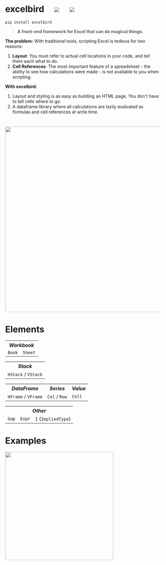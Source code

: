 <h1> excelbird &nbsp;&nbsp;&nbsp; <a href="https://pypi.org/project/excelbird/" alt="Version"> <img src="https://img.shields.io/pypi/v/excelbird.svg" /></a> &nbsp;&nbsp;&nbsp; <a href="https://github.com/ryayoung/excelbird/actions"> <img src="https://github.com/ryayoung/excelbird/actions/workflows/tests.yaml/badge.svg"/> </a> </h1>

```text
pip install excelbird
```

> **A front-end framework for Excel that can do magical things.**

**The problem:** With traditional tools, scripting Excel is tedious for two reasons:
1. **Layout**: You must refer to actual cell locations in your code, and tell them each what to do.
2. **Cell References**: The most important feature of a spreadsheet - the ability to see how calculations were made - is not available to you when scripting.

**With excelbird:**
1. Layout and styling is as easy as building an HTML page. You don't have to tell cells where to go.
2. A dataframe library where all calculations are lazily evaluated as formulas and cell references at write time.

#

<img src="https://i.imgur.com/We95Soe.png" width="600">

# Elements

<table>
    <th colspan=2><i>Workbook</i></th>
    <tr>
    <td><code>Book</code></td>
    <td><code>Sheet</code></td>
    </tr>
</table>

<table>
    <th colspan=2><i>Stack</i></th>
    <tr>
    <td><code>HStack</code> / <code>VStack</code></td>
    <!-- <td><code>HStack</code></td> -->
    </tr>
</table>

<table>
    <tr>
    <th><i>DataFrame</i></th>
    <th><i>Series</i></th>
    <th><i>Value</i></th>
    </tr>
    <tr>
    <td><code>HFrame</code> / <code>VFrame</code></td>
    <!-- <td><code>VFrame</code></td> -->
    <td><code>Col</code> / <code>Row</code></td>
    <!-- <td><code>Row</code></td> -->
    <td><code>Cell</code></td>
    </tr>
</table>


<table>
    <th colspan=3><i>Other</i></th>
    <tr>
    <td><code>Gap</code></td>
    <td><code>Expr</code></td>
    <td><code>I</code> (<code>ImpliedType</code>)</td></tr>
</table>

# Examples


<img src="https://i.imgur.com/Cx1yVN3.png" width="350">

![]()

![]()